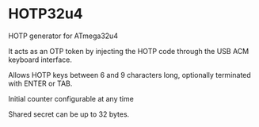 # HOTP32u4
HOTP generator for ATmega32u4

It acts as an OTP token by injecting the HOTP code through the USB ACM keyboard interface.

Allows HOTP keys between 6 and 9 characters long, optionally terminated with ENTER or TAB.

Initial counter configurable at any time

Shared secret can be up to 32 bytes.
